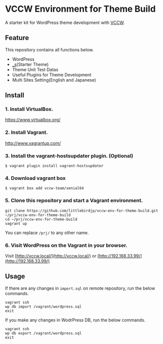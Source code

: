 # VCCW Environment for Theme Build

A starter kit for WordPress theme development with [VCCW](http://vccw.cc/).

## Feature

This repository contains all functions below.

- WordPress
- [_s](http://underscores.me/)(Starter Theme)
- Theme Unit Test Datas
- Useful Plugins for Theme Development
- Multi Sites Setting(English and Japanese)

## Install

### 1. Install VirtualBox.  

https://www.virtualbox.org/

### 2. Install Vagrant.

http://www.vagrantup.com/

### 3. Install the vagrant-hostsupdater plugin. (Optional)

```
$ vagrant plugin install vagrant-hostsupdater
```

### 4. Download vagrant box

```
$ vagrant box add vccw-team/xenial64
```

### 5. Clone this repository and start a Vagrant environment.

```
git clone https://github.com/littlebirdjp/vccw-env-for-theme-build.git ~/prj/vccw-env-for-theme-build
cd ~/prj/vccw-env-for-theme-build
vagrant up
```

You can replace `/prj/` to any other name.

### 6. Visit WordPress on the Vagrant in your browser.

Visit [http://vccw.local/](http://vccw.local/) or [http://192.168.33.99/](http://192.168.33.99/)

## Usage

If there are any changes in `import.sql` on remote repository, run the below commands.

```
vagrant ssh
wp db import /vagrant/wordpress.sql
exit
```

If you make any changes in WodrPress DB, run the below commands.

```
vagrant ssh
wp db export /vagrant/wordpress.sql
exit
```
